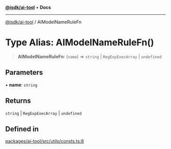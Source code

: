 [**@isdk/ai-tool**](../README.md) • **Docs**

***

[@isdk/ai-tool](../globals.md) / AIModelNameRuleFn

# Type Alias: AIModelNameRuleFn()

> **AIModelNameRuleFn**: (`name`) => `string` \| `RegExpExecArray` \| `undefined`

## Parameters

• **name**: `string`

## Returns

`string` \| `RegExpExecArray` \| `undefined`

## Defined in

[packages/ai-tool/src/utils/consts.ts:8](https://github.com/isdk/ai-tool.js/blob/fe6b47f429fb128627d2210e367fa914b891d314/src/utils/consts.ts#L8)
